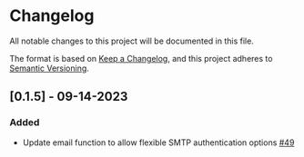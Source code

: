 # Changelog
All notable changes to this project will be documented in this file.

The format is based on [Keep a Changelog](https://keepachangelog.com/en/1.0.0/),
and this project adheres to [Semantic Versioning](https://semver.org/spec/v2.0.0.html).

## [0.1.5] - 09-14-2023

### Added
- Update email function to allow flexible SMTP authentication options [#49](https://github.com/ncsa/standalone-smm-analytics/issues/49)
